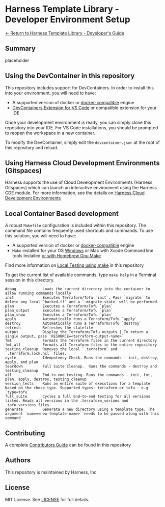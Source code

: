 # Harness Template Library - Developer Environment Setup
[<- Return to Harness Template Library - Developer's Guide](../README.md)

## Summary
placeholder


## Using the DevContainer in this repository

This repository includes support for DevContainers.  In order to install this into your environment, you will need to have:
- A supported version of docker or [docker-compatible](https://code.visualstudio.com/remote/advancedcontainers/docker-options) engine
- [DevContainers Extension for VS Code](https://marketplace.visualstudio.com/items?itemName=ms-vscode-remote.remote-containers) or compatible extension for your IDE

Once your development environment is ready, you can simply clone this repository into your IDE.  For VS Code installations, you should be prompted to reopen the workspace in a new container.

To modify the DevContainer, simply edit the `devcontainer.json` at the root of this repository and reload.

## Using Harness Cloud Development Environments (Gitspaces)

Harness supports the use of Cloud Development Environments (Harness Gitspaces) which can launch an interactive environment using the Harness CDE module. For more information, see the details on [Harness Cloud Development Environments](https://developer.harness.io/docs/cloud-development-environments)

## Local Container Based development

A robust `Makefile` configuration is included within this repository. The command file contains frequently used shortcuts and commands. To use this solution, you will need to have:
- A supported version of docker or [docker-compatible](https://code.visualstudio.com/remote/advancedcontainers/docker-options) engine
- `Make` installed for your OS [Windows](https://gnuwin32.sourceforge.net/packages/make.htm) or Mac with Xcode Command line tools Installed [or with Homebrew Gnu Make](https://formulae.brew.sh/formula/make)

Find more information on [Local Testing using make](../docs/makefile-commands.md) in this repository

To get the current list of available commands, type `make help` in a Terminal session in this directory.
```
debug            Loads the current directory into the container to allow running commands locally
init             Executes Terraform/Tofu `init`. Pass `migrate` to delete any local `backed.tf` and a `-migrate-state` will be performed.
plan             Executes a Terraform/Tofu `plan`
plan_output      Executes a Terraform/Tofu `plan`
plan_show        Executes a Terraform/Tofu `plan`
apply            Automatically runs a Terraform/Tofu `apply`
destroy          Automatically runs a Terraform/Tofu `destroy`
refresh          Refreshes the statefile
output           Display the Terraform/Tofu outputs | To return a single output, pass `RESOURCE=<terraform-output-name>`
fmt              Formats the Terraform files in the current directory
fmt_all          Formats all Terraform files in the entire repository
testing_cleanup  Removes the local `.terraform` and `.terraform.lock.hcl` files.
cycle            Idempotency Check. Runs the commands - init, destroy, apply, and plan
teardown         Full Suite Cleanup.  Runs the commands - destroy and testing_cleanup
all              End-to-end testing. Runs the commands - init, fmt, plan, apply, destroy, testing_cleanup
version_tests    Runs an entire suite of executions for a template based on the chose type. Supported types: terraform or tofu - e.g `type=tofu`
full_suite       Cycles a full End-to-end testing for all versions listed. Reads all versions in the .terraform_verions and .tofu_versions files.
generate         Generate a new directory using a template type. The argument `name=<new-template-name>` needs to be passed along with this command
```

## Contributing

A complete [Contributors Guide](../../CONTRIBUTING.md) can be found in this repository

## Authors

This repository is maintained by Harness, Inc

## License

MIT License. See [LICENSE](../../LICENSE) for full details.
